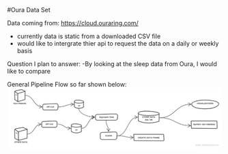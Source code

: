 #Oura Data Set

Data coming from: https://cloud.ouraring.com/
- currently data is static from a downloaded CSV file
- would like to intergrate thier api to request the data on a daily or weekly basis

Question I plan to answer:
-By looking at the sleep data from Oura, I would like to compare 

General Pipeline Flow so far shown below:
![Work_Flow_Diagram](https://github.com/jlat07/airflow_home/blob/master/airflow---oura-pipeline.png?raw=true)
